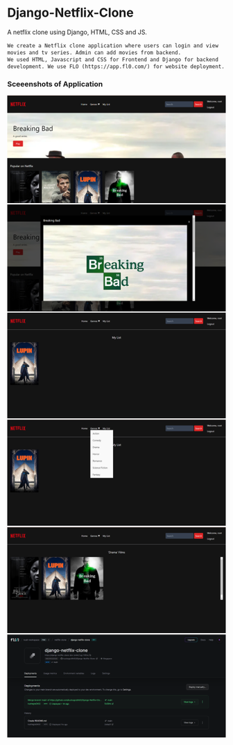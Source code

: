 # Django-Netflix-Clone
A netflix clone using Django, HTML, CSS and JS.

```
We create a Netflix clone application where users can login and view movies and tv series. Admin can add movies from backend.
We used HTML, Javascript and CSS for Frontend and Django for backend development. We use FLO (https://app.fl0.com/) for website deployment.
```

### Sceeenshots of Application
<img src='Screenshots/sc1.png'/>
<img src='Screenshots/sc2.png'/>
<img src='Screenshots/sc3.png'/>
<img src='Screenshots/sc4.png'/>
<img src='Screenshots/sc5.png'/>
<img src='Screenshots/sc6.png'/>
